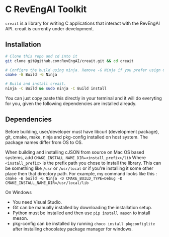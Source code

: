 # C RevEngAI Toolkit

`creait` is a library for writing C applications that interact with the RevEngAI API.
creait is currently under development.

## Installation

```sh
# Clone this repo and cd into it
git clone git@github.com:RevEngAI/creait.git && cd creait

# Configre the build using ninja. Remove -G Ninja if you prefer usign GNU Makefiles (make required)
cmake -B Build -G Ninja

# Build and install creait.
ninja -C Build && sudo ninja -C Build install
```

You can just copy paste this directly in your terminal and it will do everyting for you,
given the following dependencies are installed already.

## Dependencies

Before building, user/developer must have libcurl (development package), git, cmake, make, ninja and pkg-config installed on host system. The package names differ from OS to OS.

When building and installing cJSON from source on Mac OS based systems, add `CMAKE_INSTALL_NAME_DIR=<install_prefix>/lib`
Where `<install_prefix>` is the prefix path you chose to install the library. This can be something like `/usr` or `/usr/local`
or if you're installing it some other place then that directory path. For example, my command looks like this :
`cmake -B build -G Ninja -D CMAKE_BUILD_TYPE=Debug -D CMAKE_INSTALL_NAME_DIR=/usr/local/lib`

On Windows

- You need Visual Studio.
- Git can be manually installed by downloading the installation setup.
- Python must be installed and then use `pip install meson` to install meson.
- pkg-config can be installed by running `choco install pkgconfiglite` after installing chocolatey package manager for windows.
